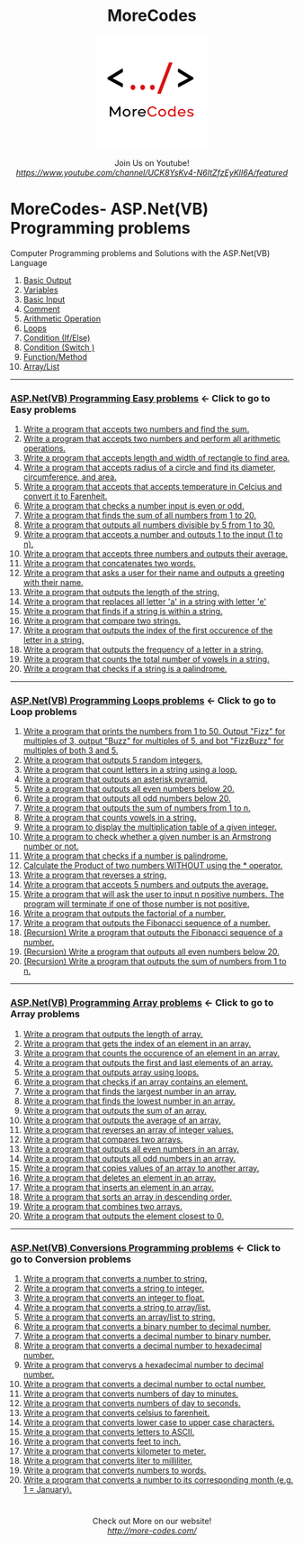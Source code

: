 <h1 align="center">MoreCodes</h1>
<p align="center"> 
  <img src="/morecodescir.png"/>
</p>

<p align="center">
Join Us on Youtube! <br/>
<i><u>https://www.youtube.com/channel/UCK8YsKv4-N6ItZfzEyKlI6A/featured</u></i>
</p>

#

# MoreCodes- ASP.Net(VB) Programming problems
Computer Programming problems and Solutions with the ASP.Net(VB) Language

1. <a href="https://github.com/ArjunAranetaCodes/MoreCodes-ASPVB/blob/master/Basics1.vb" target="_blank">Basic Output</a>
2. <a href="https://github.com/ArjunAranetaCodes/MoreCodes-ASPVB/blob/master/Basics2.vb" target="_blank">Variables</a>
3. <a href="https://github.com/ArjunAranetaCodes/MoreCodes-ASPVB/blob/master/Basics3.vb" target="_blank">Basic Input</a>
4. <a href="https://github.com/ArjunAranetaCodes/MoreCodes-ASPVB/blob/master/Basics4.vb" target="_blank">Comment</a>
5. <a href="https://github.com/ArjunAranetaCodes/MoreCodes-ASPVB/blob/master/Basics5.vb" target="_blank">Arithmetic Operation</a>
6. <a href="https://github.com/ArjunAranetaCodes/MoreCodes-ASPVB/blob/master/Basics6.vb" target="_blank">Loops</a>
7. <a href="https://github.com/ArjunAranetaCodes/MoreCodes-ASPVB/blob/master/Basics7.vb" target="_blank">Condition (If/Else)</a>
8. <a href="https://github.com/ArjunAranetaCodes/MoreCodes-ASPVB/blob/master/Basics8.vb" target="_blank">Condition (Switch )</a>
9. <a href="https://github.com/ArjunAranetaCodes/MoreCodes-ASPVB/blob/master/Basics9.vb" target="_blank">Function/Method</a>
10. <a href="https://github.com/ArjunAranetaCodes/MoreCodes-ASPVB/blob/master/Basics10.vb" target="_blank">Array/List</a>

- - - -
### [ASP.Net(VB) Programming Easy problems](Easy%20Problems/) <- Click to go to Easy problems

1. <a href="https://github.com/ArjunAranetaCodes/MoreCodes-ASPVB/blob/master/Easy%20Problems/problem1.vb" target="_blank">Write a program that accepts two numbers and find the sum.</a>
2. <a href="https://github.com/ArjunAranetaCodes/MoreCodes-ASPVB/blob/master/Easy%20Problems/problem2.vb" target="_blank">Write a program that accepts two numbers and perform all arithmetic operations.</a>
3. <a href="https://github.com/ArjunAranetaCodes/MoreCodes-ASPVB/blob/master/Easy%20Problems/problem3.vb" target="_blank">Write a program that accepts length and width of rectangle to find area.</a>
4. <a href="https://github.com/ArjunAranetaCodes/MoreCodes-ASPVB/blob/master/Easy%20Problems/problem4.vb" target="_blank">Write a program that accepts radius of a circle and find its diameter, circumference, and area.</a>
5. <a href="https://github.com/ArjunAranetaCodes/MoreCodes-ASPVB/blob/master/Easy%20Problems/problem5.vb" target="_blank">Write a program that accepts that accepts temperature in Celcius and convert it to Farenheit.</a>
6. <a href="https://github.com/ArjunAranetaCodes/MoreCodes-ASPVB/blob/master/Easy%20Problems/problem6.vb" target="_blank">Write a program that checks a number input is even or odd.</a>
7. <a href="https://github.com/ArjunAranetaCodes/MoreCodes-ASPVB/blob/master/Easy%20Problems/problem7.vb" target="_blank">Write a program that finds the sum of all numbers from 1 to 20.</a>
8. <a href="https://github.com/ArjunAranetaCodes/MoreCodes-ASPVB/blob/master/Easy%20Problems/problem8.vb" target="_blank">Write a program that outputs all numbers divisible by 5 from 1 to 30.</a>
9. <a href="https://github.com/ArjunAranetaCodes/MoreCodes-ASPVB/blob/master/Easy%20Problems/problem9.vb" target="_blank">Write a program that accepts a number and outputs 1 to the input (1 to n).</a>
10. <a href="https://github.com/ArjunAranetaCodes/MoreCodes-ASPVB/blob/master/Easy%20Problems/problem10.vb" target="_blank">Write a program that accepts three numbers and outputs their average.</a>
11. <a href="https://github.com/ArjunAranetaCodes/MoreCodes-ASPVB/blob/master/Easy%20Problems/problem11.vb" target="_blank">Write a program that concatenates two words.</a>
12. <a href="https://github.com/ArjunAranetaCodes/MoreCodes-ASPVB/blob/master/Easy%20Problems/problem12.vb" target="_blank">Write a program that asks a user for their name and outputs a greeting with their name.</a>
13. <a href="https://github.com/ArjunAranetaCodes/MoreCodes-ASPVB/blob/master/Easy%20Problems/problem13.vb" target="_blank">Write a program that outputs the length of the string.</a>
14. <a href="https://github.com/ArjunAranetaCodes/MoreCodes-ASPVB/blob/master/Easy%20Problems/problem14.vb" target="_blank">Write a program that replaces all letter 'a' in a string with letter 'e'</a>
15. <a href="https://github.com/ArjunAranetaCodes/MoreCodes-ASPVB/blob/master/Easy%20Problems/problem15.vb" target="_blank">Write a program that finds if a string is within a string.</a>
16. <a href="https://github.com/ArjunAranetaCodes/MoreCodes-ASPVB/blob/master/Easy%20Problems/problem16.vb" target="_blank">Write a program that compare two strings.</a>
17. <a href="https://github.com/ArjunAranetaCodes/MoreCodes-ASPVB/blob/master/Easy%20Problems/problem17.vb" target="_blank">Write a program that outputs the index of the first occurence of the letter in a string.</a>
18. <a href="https://github.com/ArjunAranetaCodes/MoreCodes-ASPVB/blob/master/Easy%20Problems/problem18.vb" target="_blank">Write a program that outputs the frequency of a letter in a string.</a>
19. <a href="https://github.com/ArjunAranetaCodes/MoreCodes-ASPVB/blob/master/Easy%20Problems/problem19.vb" target="_blank">Write a program that counts the total number of vowels in a string.</a>
20. <a href="https://github.com/ArjunAranetaCodes/MoreCodes-ASPVB/blob/master/Easy%20Problems/problem20.vb" target="_blank">Write a program that checks if a string is a palindrome.</a>

- - - -
### [ASP.Net(VB) Programming Loops problems](Loops/) <- Click to go to Loop problems

1. <a href="https://github.com/ArjunAranetaCodes/MoreCodes-ASPVB/blob/master/Loops/Problem1.vb" target="_blank">Write a program that prints the numbers from 1 to 50. Output "Fizz" for multiples of 3, output "Buzz" for multiples of 5, and bot "FizzBuzz" for multiples of both 3 and 5.</a>
2. <a href="https://github.com/ArjunAranetaCodes/MoreCodes-ASPVB/blob/master/Loops/Problem2.vb" target="_blank">Write a program that outputs 5 random integers.</a>
3. <a href="https://github.com/ArjunAranetaCodes/MoreCodes-ASPVB/blob/master/Loops/Problem3.vb" target="_blank">Write a program that count letters in a string using a loop.</a>
4. <a href="https://github.com/ArjunAranetaCodes/MoreCodes-ASPVB/blob/master/Loops/Problem4.vb" target="_blank">Write a program that outputs an asterisk pyramid.</a>
5. <a href="https://github.com/ArjunAranetaCodes/MoreCodes-ASPVB/blob/master/Loops/Problem5.vb" target="_blank">Write a program that outputs all even numbers below 20.</a>
6. <a href="https://github.com/ArjunAranetaCodes/MoreCodes-ASPVB/blob/master/Loops/Problem6.vb" target="_blank">Write a program that outputs all odd numbers below 20.</a>
7. <a href="https://github.com/ArjunAranetaCodes/MoreCodes-ASPVB/blob/master/Loops/Problem7.vb" target="_blank">Write a program that outputs the sum of numbers from 1 to n.</a>
8. <a href="https://github.com/ArjunAranetaCodes/MoreCodes-ASPVB/blob/master/Loops/Problem8.vb" target="_blank">Write a program that counts vowels in a string.</a>
9. <a href="https://github.com/ArjunAranetaCodes/MoreCodes-ASPVB/blob/master/Loops/Problem9.vb" target="_blank">Write a program to display the multiplication table of a given integer.</a>
10. <a href="https://github.com/ArjunAranetaCodes/MoreCodes-ASPVB/blob/master/Loops/Problem10.vb" target="_blank">Write a program to check whether a given number is an Armstrong number or not.</a>
11. <a href="https://github.com/ArjunAranetaCodes/MoreCodes-ASPVB/blob/master/Loops/Problem11.vb" target="_blank">Write a program that checks if a number is palindrome.</a>
12. <a href="https://github.com/ArjunAranetaCodes/MoreCodes-ASPVB/blob/master/Loops/Problem12.vb" target="_blank">Calculate the Product of two numbers WITHOUT using the * operator.</a>
13. <a href="https://github.com/ArjunAranetaCodes/MoreCodes-ASPVB/blob/master/Loops/Problem13.vb" target="_blank">Write a program that reverses a string.</a>
14. <a href="https://github.com/ArjunAranetaCodes/MoreCodes-ASPVB/blob/master/Loops/Problem14.vb" target="_blank">Write a program that accepts 5 numbers and outputs the average.</a>
15. <a href="https://github.com/ArjunAranetaCodes/MoreCodes-ASPVB/blob/master/Loops/Problem15.vb" target="_blank">Write a program that will ask the user to input n positive numbers. The program will terminate if one of those number is not positive.</a>
16. <a href="https://github.com/ArjunAranetaCodes/MoreCodes-ASPVB/blob/master/Loops/Problem16.vb" target="_blank">Write a program that outputs the factorial of a number.</a>
17. <a href="https://github.com/ArjunAranetaCodes/MoreCodes-ASPVB/blob/master/Loops/Problem17.vb" target="_blank">Write a program that outputs the Fibonacci sequence of a number.</a>
18. <a href="https://github.com/ArjunAranetaCodes/MoreCodes-ASPVB/blob/master/Loops/Problem18.vb" target="_blank">(Recursion) Write a program that outputs the Fibonacci sequence of a number.</a>
19. <a href="https://github.com/ArjunAranetaCodes/MoreCodes-ASPVB/blob/master/Loops/Problem19.vb" target="_blank">(Recursion) Write a program that outputs all even numbers below 20.</a>
20. <a href="https://github.com/ArjunAranetaCodes/MoreCodes-ASPVB/blob/master/Loops/Problem20.vb" target="_blank">(Recursion) Write a program that outputs the sum of numbers from 1 to n.</a>

- - - -
### [ASP.Net(VB) Programming Array problems](Loops/) <- Click to go to Array problems

1. <a href="https://github.com/ArjunAranetaCodes/MoreCodes-ASPVB/blob/master/Arrays/problem1.vb" target="_blank">Write a program that outputs the length of array.</a>
2. <a href="https://github.com/ArjunAranetaCodes/MoreCodes-ASPVB/blob/master/Arrays/problem2.vb" target="_blank">Write a program that gets the index of an element in an array.</a>
3. <a href="https://github.com/ArjunAranetaCodes/MoreCodes-ASPVB/blob/master/Arrays/problem3.vb" target="_blank">Write a program that counts the occurence of an element in an array.</a>
4. <a href="https://github.com/ArjunAranetaCodes/MoreCodes-ASPVB/blob/master/Arrays/problem4.vb" target="_blank">Write a program that outputs the first and last elements of an array.</a>
5. <a href="https://github.com/ArjunAranetaCodes/MoreCodes-ASPVB/blob/master/Arrays/problem5.vb" target="_blank">Write a program that outputs array using loops.</a>
6. <a href="https://github.com/ArjunAranetaCodes/MoreCodes-ASPVB/blob/master/Arrays/problem6.vb" target="_blank">Write a program that checks if an array contains an element.</a>
7. <a href="https://github.com/ArjunAranetaCodes/MoreCodes-ASPVB/blob/master/Arrays/problem7.vb" target="_blank">Write a program that finds the largest number in an array.</a>
8. <a href="https://github.com/ArjunAranetaCodes/MoreCodes-ASPVB/blob/master/Arrays/problem8.vb" target="_blank">Write a program that finds the lowest number in an array.</a>
9. <a href="https://github.com/ArjunAranetaCodes/MoreCodes-ASPVB/blob/master/Arrays/problem9.vb" target="_blank">Write a program that outputs the sum of an array.</a>
10. <a href="https://github.com/ArjunAranetaCodes/MoreCodes-ASPVB/blob/master/Arrays/problem10.vb" target="_blank">Write a program that outputs the average of an array.</a>
11. <a href="https://github.com/ArjunAranetaCodes/MoreCodes-ASPVB/blob/master/Arrays/problem11.vb" target="_blank">Write a program that reverses an array of integer values.</a>
12. <a href="https://github.com/ArjunAranetaCodes/MoreCodes-ASPVB/blob/master/Arrays/problem12.vb" target="_blank">Write a program that compares two arrays.</a>
13. <a href="https://github.com/ArjunAranetaCodes/MoreCodes-ASPVB/blob/master/Arrays/problem13.vb" target="_blank">Write a program that outputs all even numbers in an array.</a>
14. <a href="https://github.com/ArjunAranetaCodes/MoreCodes-ASPVB/blob/master/Arrays/problem14.vb" target="_blank">Write a program that outputs all odd numbers in an array.</a>
15. <a href="https://github.com/ArjunAranetaCodes/MoreCodes-ASPVB/blob/master/Arrays/problem15.vb" target="_blank">Write a program that copies values of an array to another array.</a>
16. <a href="https://github.com/ArjunAranetaCodes/MoreCodes-ASPVB/blob/master/Arrays/problem16.vb" target="_blank">Write a program that deletes an element in an array.</a>
17. <a href="https://github.com/ArjunAranetaCodes/MoreCodes-ASPVB/blob/master/Arrays/problem17.vb" target="_blank">Write a program that inserts an element in an array.</a>
18. <a href="https://github.com/ArjunAranetaCodes/MoreCodes-ASPVB/blob/master/Arrays/problem18.vb" target="_blank">Write a program that sorts an array in descending order.</a>
19. <a href="https://github.com/ArjunAranetaCodes/MoreCodes-ASPVB/blob/master/Arrays/problem19.vb" target="_blank">Write a program that combines two arrays.</a>
20. <a href="https://github.com/ArjunAranetaCodes/MoreCodes-ASPVB/blob/master/Arrays/problem20.vb" target="_blank">Write a program that outputs the element closest to 0.</a>

- - - -
### [ASP.Net(VB) Conversions Programming problems](Conversions/) <- Click to go to Conversion problems

1. <a href="https://github.com/ArjunAranetaCodes/MoreCodes-ASPVB/blob/master/Conversions/problem1.vb" target="_blank">Write a program that converts a number to string.</a>
2. <a href="https://github.com/ArjunAranetaCodes/MoreCodes-ASPVB/blob/master/Conversions/problem2.vb" target="_blank">Write a program that converts a string to integer.</a>
3. <a href="https://github.com/ArjunAranetaCodes/MoreCodes-ASPVB/blob/master/Conversions/problem3.vb" target="_blank">Write a program that converts an integer to float.</a>
4. <a href="https://github.com/ArjunAranetaCodes/MoreCodes-ASPVB/blob/master/Conversions/problem4.vb" target="_blank">Write a program that converts a string to array/list.</a>
5. <a href="https://github.com/ArjunAranetaCodes/MoreCodes-ASPVB/blob/master/Conversions/problem5.vb" target="_blank">Write a program that converts an array/list to string.</a>
6. <a href="https://github.com/ArjunAranetaCodes/MoreCodes-ASPVB/blob/master/Conversions/problem6.vb" target="_blank">Write a program that converts a binary number to decimal number.</a>
7. <a href="https://github.com/ArjunAranetaCodes/MoreCodes-ASPVB/blob/master/Conversions/problem7.vb" target="_blank">Write a program that converts a decimal number to binary number.</a>
8. <a href="https://github.com/ArjunAranetaCodes/MoreCodes-ASPVB/blob/master/Conversions/problem8.vb" target="_blank">Write a program that converts a decimal number to hexadecimal number.</a>
9. <a href="https://github.com/ArjunAranetaCodes/MoreCodes-ASPVB/blob/master/Conversions/problem9.vb" target="_blank">Write a program that converys a hexadecimal number to decimal number.</a>
10. <a href="https://github.com/ArjunAranetaCodes/MoreCodes-ASPVB/blob/master/Conversions/problem10.vb" target="_blank">Write a program that converts a decimal number to octal number.</a>
11. <a href="https://github.com/ArjunAranetaCodes/MoreCodes-ASPVB/blob/master/Conversions/problem11.vb" target="_blank">Write a program that converts numbers of day to minutes.</a>
12. <a href="https://github.com/ArjunAranetaCodes/MoreCodes-ASPVB/blob/master/Conversions/problem12.vb" target="_blank">Write a program that converts numbers of day to seconds.</a>
13. <a href="https://github.com/ArjunAranetaCodes/MoreCodes-ASPVB/blob/master/Conversions/problem13.vb" target="_blank">Write a program that converts celsius to farenheit.</a>
14. <a href="https://github.com/ArjunAranetaCodes/MoreCodes-ASPVB/blob/master/Conversions/problem14.vb" target="_blank">Write a program that converts lower case to upper case characters.</a>
15. <a href="https://github.com/ArjunAranetaCodes/MoreCodes-ASPVB/blob/master/Conversions/problem15.vb" target="_blank">Write a program that converts letters to ASCII.</a>
16. <a href="https://github.com/ArjunAranetaCodes/MoreCodes-ASPVB/blob/master/Conversions/problem16.vb" target="_blank">Write a program that converts feet to inch.</a>
17. <a href="https://github.com/ArjunAranetaCodes/MoreCodes-ASPVB/blob/master/Conversions/problem17.vb" target="_blank">Write a program that converts kilometer to meter.</a>
18. <a href="https://github.com/ArjunAranetaCodes/MoreCodes-ASPVB/blob/master/Conversions/problem18.vb" target="_blank">Write a program that converts liter to milliliter.</a>
19. <a href="https://github.com/ArjunAranetaCodes/MoreCodes-ASPVB/blob/master/Conversions/problem19.vb" target="_blank">Write a program that converts numbers to words.</a>
20. <a href="https://github.com/ArjunAranetaCodes/MoreCodes-ASPVB/blob/master/Conversions/problem20.vb" target="_blank">Write a program that converts a number to its corresponding month (e.g. 1 = January).</a>

#

<p align="center">
Check out More on our website! <br/>
<i><u>http://more-codes.com/</u></i>
</p>